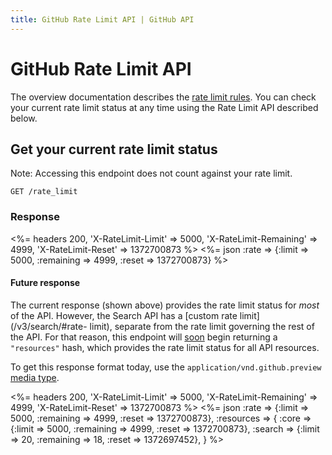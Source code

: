 ```yaml
---
title: GitHub Rate Limit API | GitHub API
---
```


# GitHub Rate Limit API

The overview documentation describes the [rate limit rules](/v3/#rate-limiting).
You can check your current rate limit status at any time using the Rate Limit
API described below.

## Get your current rate limit status

Note: Accessing this endpoint does not count against your rate limit.

    GET /rate_limit

### Response

<%=
  headers 200,
    'X-RateLimit-Limit'     => 5000,
    'X-RateLimit-Remaining' => 4999,
    'X-RateLimit-Reset'     => 1372700873
%>
<%= json :rate => {:limit => 5000, :remaining => 4999, :reset => 1372700873} %>
<br>

#### Future response

The current response (shown above) provides the rate limit status for _most_ of
the API. However, the Search API has a [custom rate limit](/v3/search/#rate-
limit), separate from the rate limit governing the rest of the API. For that
reason, this endpoint will
[soon](/changes/2013-07-19-preview-the-new-search-api) begin returning a
`"resources"` hash, which provides the rate limit status for all API resources.

To get this response format today, use the `application/vnd.github.preview`
[media type](/v3/media).

<%=
  headers 200,
    'X-RateLimit-Limit'     => 5000,
    'X-RateLimit-Remaining' => 4999,
    'X-RateLimit-Reset'     => 1372700873
%>
<%=
  json :rate => {:limit => 5000, :remaining => 4999, :reset => 1372700873},
    :resources => {
      :core   => {:limit => 5000, :remaining => 4999, :reset => 1372700873},
      :search => {:limit => 20,   :remaining => 18,   :reset => 1372697452},
    }
%>
